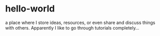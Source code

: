 # hello-world
a place where I store ideas, resources, or even share and discuss things with others.
Apparently I like to go through tutorials completely…
